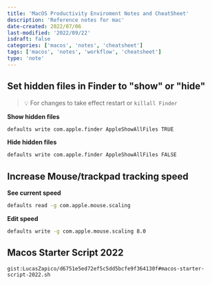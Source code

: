 ```yaml
---
title: 'MacOS Productivity Enviroment Notes and CheatSheet'
description: 'Reference notes for mac'
date-created: 2022/07/06
last-modified: '2022/09/22'
isdraft: false
categories: ['macos', 'notes', 'cheatsheet']
tags: ['macos', 'notes', 'workflow', 'cheatsheet']
type: 'note'
---
```


## Set hidden files in Finder to "show" or "hide"

> 💡 For changes to take effect restart or `killall Finder`

**Show hidden files**

```sh
defaults write com.apple.finder AppleShowAllFiles TRUE
```

**Hide hidden files**

```sh 
defaults write com.apple.finder AppleShowAllFiles FALSE
```

## Increase Mouse/trackpad tracking speed

**See current speed**

```sh
defaults read -g com.apple.mouse.scaling
```

**Edit speed**

```sh
defaults write -g com.apple.mouse.scaling 8.0
```

## Macos Starter Script 2022 

`gist:LucasZapico/d6751e5ed72ef5c5dd5bcfe9f364130f#macos-starter-script-2022.sh`

